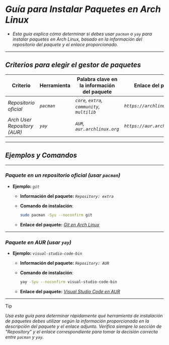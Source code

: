 <!-- Autor: Daniel Benjamin Perez Morales -->
<!-- GitHub: https://github.com/D4nitrix13 -->
<!-- Gitlab: https://gitlab.com/D4nitrix13 -->
<!-- Correo electrónico: danielperezdev@proton.me -->

# ***Guía para Instalar Paquetes en Arch Linux***

- *Esta guía explica cómo determinar si debes usar `pacman` o `yay` para instalar paquetes en Arch Linux, basado en la información del repositorio del paquete y el enlace proporcionado.*

---

## ***Criterios para elegir el gestor de paquetes***

| **Criterio**                 | **Herramienta** | **Palabra clave en la información del paquete** | **Enlace del paquete**         |
| ---------------------------- | --------------- | ----------------------------------------------- | ------------------------------ |
| *Repositorio oficial*        | *`pacman`*      | *`core`, `extra`, `community`, `multilib`*      | *`https://archlinux.org/`*     |
| *Arch User Repository (AUR)* | *`yay`*         | *`AUR`, `aur.archlinux.org`*                    | *`https://aur.archlinux.org/`* |

---

## ***Ejemplos y Comandos***

---

### ***Paquete en un repositorio oficial (usar `pacman`)***

- **Ejemplo:** *`git`*
  - **Información del paquete:** *`Repository: extra`*
  - **Comando de instalación**:

    ```bash
    sudo pacman -Syu --noconfirm git
    ```

  - **Enlace del paquete:** *[Git en Arch Linux](https://archlinux.org/packages/extra/x86_64/git/ "https://archlinux.org/packages/extra/x86_64/git/")*

---

### ***Paquete en AUR (usar `yay`)***

- **Ejemplo:** *`visual-studio-code-bin`*
  - **Información del paquete:** *`Repository: AUR`*
  - **Comando de instalación**:

    ```bash
    yay -Syu --noconfirm visual-studio-code-bin
    ```

  - **Enlace del paquete:** *[Visual Studio Code en AUR](https://aur.archlinux.org/packages/visual-studio-code-bin/ "https://aur.archlinux.org/packages/visual-studio-code-bin/")*

---

> [!TIP]
> *Usa esta guía para determinar rápidamente qué herramienta de instalación de paquetes debes utilizar según la información proporcionada en la descripción del paquete y el enlace adjunto. Verifica siempre la sección de "Repository" y el enlace correspondiente para tomar la decisión correcta entre `pacman` y `yay`.*

